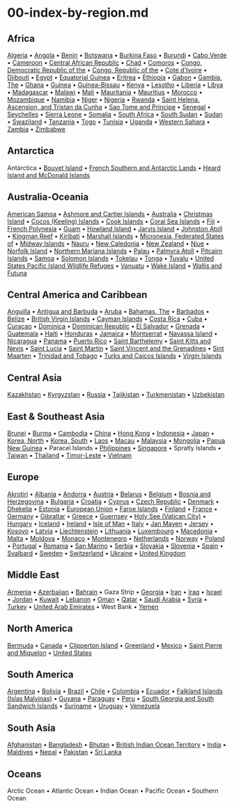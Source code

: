 
# 00-index-by-region.md


## Africa

[Algeria](ag.png) &bull; [Angola](ao.png) &bull; [Benin](bn.png) &bull; [Botswana](bc.png) &bull; [Burkina Faso](uv.png) &bull; [Burundi](by.png) &bull; [Cabo Verde](cv.png) &bull; [Cameroon](cm.png) &bull; [Central African Republic](ct.png) &bull; [Chad](cd.png) &bull; [Comoros](cn.png) &bull; [Congo, Democratic Republic of the](cg.png) &bull; [Congo, Republic of the](cf.png) &bull; [Cote d'Ivoire](iv.png) &bull; [Djibouti](dj.png) &bull; [Egypt](eg.png) &bull; [Equatorial Guinea](ek.png) &bull; [Eritrea](er.png) &bull; [Ethiopia](et.png) &bull; [Gabon](gb.png) &bull; [Gambia, The](ga.png) &bull; [Ghana](gh.png) &bull; [Guinea](gv.png) &bull; [Guinea-Bissau](pu.png) &bull; [Kenya](ke.png) &bull; [Lesotho](lt.png) &bull; [Liberia](li.png) &bull; [Libya](ly.png) &bull; [Madagascar](ma.png) &bull; [Malawi](mi.png) &bull; [Mali](ml.png) &bull; [Mauritania](mr.png) &bull; [Mauritius](mp.png) &bull; [Morocco](mo.png) &bull; [Mozambique](mz.png) &bull; [Namibia](wa.png) &bull; [Niger](ng.png) &bull; [Nigeria](ni.png) &bull; [Rwanda](rw.png) &bull; [Saint Helena, Ascension, and Tristan da Cunha](sh.png) &bull; [Sao Tome and Principe](tp.png) &bull; [Senegal](sg.png) &bull; [Seychelles](se.png) &bull; [Sierra Leone](sl.png) &bull; [Somalia](so.png) &bull; [South Africa](sf.png) &bull; [South Sudan](od.png) &bull; [Sudan](su.png) &bull; [Swaziland](wz.png) &bull; [Tanzania](tz.png) &bull; [Togo](to.png) &bull; [Tunisia](ts.png) &bull; [Uganda](ug.png) &bull; [Western Sahara](wi.png) &bull; [Zambia](za.png) &bull; [Zimbabwe](zi.png)

## Antarctica

Antarctica &bull; [Bouvet Island](bv.png) &bull; [French Southern and Antarctic Lands](fs.png) &bull; [Heard Island and McDonald Islands](hm.png)

## Australia-Oceania

[American Samoa](aq.png) &bull; [Ashmore and Cartier Islands](at.png) &bull; [Australia](as.png) &bull; [Christmas Island](kt.png) &bull; [Cocos (Keeling) Islands](ck.png) &bull; [Cook Islands](cw.png) &bull; [Coral Sea Islands](cr.png) &bull; [Fiji](fj.png) &bull; [French Polynesia](fp.png) &bull; [Guam](gq.png) &bull; [Howland Island](hq.png) &bull; [Jarvis Island](dq.png) &bull; [Johnston Atoll](jq.png) &bull; [Kingman Reef](kq.png) &bull; [Kiribati](kr.png) &bull; [Marshall Islands](rm.png) &bull; [Micronesia, Federated States of](fm.png) &bull; [Midway Islands](mq.png) &bull; [Nauru](nr.png) &bull; [New Caledonia](nc.png) &bull; [New Zealand](nz.png) &bull; [Niue](ne.png) &bull; [Norfolk Island](nf.png) &bull; [Northern Mariana Islands](cq.png) &bull; [Palau](ps.png) &bull; [Palmyra Atoll](lq.png) &bull; [Pitcairn Islands](pc.png) &bull; [Samoa](ws.png) &bull; [Solomon Islands](bp.png) &bull; [Tokelau](tl.png) &bull; [Tonga](tn.png) &bull; [Tuvalu](tv.png) &bull; [United States Pacific Island Wildlife Refuges](um.png) &bull; [Vanuatu](nh.png) &bull; [Wake Island](wq.png) &bull; [Wallis and Futuna](wf.png)

## Central America and Caribbean

[Anguilla](av.png) &bull; [Antigua and Barbuda](ac.png) &bull; [Aruba](aa.png) &bull; [Bahamas, The](bf.png) &bull; [Barbados](bb.png) &bull; [Belize](bh.png) &bull; [British Virgin Islands](vi.png) &bull; [Cayman Islands](cj.png) &bull; [Costa Rica](cs.png) &bull; [Cuba](cu.png) &bull; [Curacao](cc.png) &bull; [Dominica](do.png) &bull; [Dominican Republic](dr.png) &bull; [El Salvador](es.png) &bull; [Grenada](gj.png) &bull; [Guatemala](gt.png) &bull; [Haiti](ha.png) &bull; [Honduras](ho.png) &bull; [Jamaica](jm.png) &bull; [Montserrat](mh.png) &bull; [Navassa Island](bq.png) &bull; [Nicaragua](nu.png) &bull; [Panama](pm.png) &bull; [Puerto Rico](rq.png) &bull; [Saint Barthelemy](tb.png) &bull; [Saint Kitts and Nevis](sc.png) &bull; [Saint Lucia](st.png) &bull; [Saint Martin](rn.png) &bull; [Saint Vincent and the Grenadines](vc.png) &bull; [Sint Maarten](sk.png) &bull; [Trinidad and Tobago](td.png) &bull; [Turks and Caicos Islands](tk.png) &bull; [Virgin Islands](vq.png)

## Central Asia

[Kazakhstan](kz.png) &bull; [Kyrgyzstan](kg.png) &bull; [Russia](rs.png) &bull; [Tajikistan](ti.png) &bull; [Turkmenistan](tx.png) &bull; [Uzbekistan](uz.png)

## East & Southeast Asia

[Brunei](bx.png) &bull; [Burma](bm.png) &bull; [Cambodia](cb.png) &bull; [China](ch.png) &bull; [Hong Kong](hk.png) &bull; [Indonesia](id.png) &bull; [Japan](ja.png) &bull; [Korea, North](kn.png) &bull; [Korea, South](ks.png) &bull; [Laos](la.png) &bull; [Macau](mc.png) &bull; [Malaysia](my.png) &bull; [Mongolia](mg.png) &bull; [Papua New Guinea](pp.png) &bull; Paracel Islands &bull; [Philippines](rp.png) &bull; [Singapore](sn.png) &bull; Spratly Islands &bull; [Taiwan](tw.png) &bull; [Thailand](th.png) &bull; [Timor-Leste](tt.png) &bull; [Vietnam](vm.png)

## Europe

[Akrotiri](ax.png) &bull; [Albania](al.png) &bull; [Andorra](an.png) &bull; [Austria](au.png) &bull; [Belarus](bo.png) &bull; [Belgium](be.png) &bull; [Bosnia and Herzegovina](bk.png) &bull; [Bulgaria](bu.png) &bull; [Croatia](hr.png) &bull; [Cyprus](cy.png) &bull; [Czech Republic](ez.png) &bull; [Denmark](da.png) &bull; [Dhekelia](dx.png) &bull; [Estonia](en.png) &bull; [European Union](ee.png) &bull; [Faroe Islands](fo.png) &bull; [Finland](fi.png) &bull; [France](fr.png) &bull; [Germany](gm.png) &bull; [Gibraltar](gi.png) &bull; [Greece](gr.png) &bull; [Guernsey](gk.png) &bull; [Holy See (Vatican City)](vt.png) &bull; [Hungary](hu.png) &bull; [Iceland](ic.png) &bull; [Ireland](ei.png) &bull; [Isle of Man](im.png) &bull; [Italy](it.png) &bull; [Jan Mayen](jn.png) &bull; [Jersey](je.png) &bull; [Kosovo](kv.png) &bull; [Latvia](lg.png) &bull; [Liechtenstein](ls.png) &bull; [Lithuania](lh.png) &bull; [Luxembourg](lu.png) &bull; [Macedonia](mk.png) &bull; [Malta](mt.png) &bull; [Moldova](md.png) &bull; [Monaco](mn.png) &bull; [Montenegro](mj.png) &bull; [Netherlands](nl.png) &bull; [Norway](no.png) &bull; [Poland](pl.png) &bull; [Portugal](po.png) &bull; [Romania](ro.png) &bull; [San Marino](sm.png) &bull; [Serbia](ri.png) &bull; [Slovakia](lo.png) &bull; [Slovenia](si.png) &bull; [Spain](sp.png) &bull; [Svalbard](sv.png) &bull; [Sweden](sw.png) &bull; [Switzerland](sz.png) &bull; [Ukraine](up.png) &bull; [United Kingdom](uk.png)

## Middle East

[Armenia](am.png) &bull; [Azerbaijan](aj.png) &bull; [Bahrain](ba.png) &bull; Gaza Strip &bull; [Georgia](gg.png) &bull; [Iran](ir.png) &bull; [Iraq](iz.png) &bull; [Israel](is.png) &bull; [Jordan](jo.png) &bull; [Kuwait](ku.png) &bull; [Lebanon](le.png) &bull; [Oman](mu.png) &bull; [Qatar](qa.png) &bull; [Saudi Arabia](sa.png) &bull; [Syria](sy.png) &bull; [Turkey](tu.png) &bull; [United Arab Emirates](ae.png) &bull; West Bank &bull; [Yemen](ym.png)

## North America

[Bermuda](bd.png) &bull; [Canada](ca.png) &bull; [Clipperton Island](ip.png) &bull; [Greenland](gl.png) &bull; [Mexico](mx.png) &bull; [Saint Pierre and Miquelon](sb.png) &bull; [United States](us.png)

## South America

[Argentina](ar.png) &bull; [Bolivia](bl.png) &bull; [Brazil](br.png) &bull; [Chile](ci.png) &bull; [Colombia](co.png) &bull; [Ecuador](ec.png) &bull; [Falkland Islands (Islas Malvinas)](fk.png) &bull; [Guyana](gy.png) &bull; [Paraguay](pa.png) &bull; [Peru](pe.png) &bull; [South Georgia and South Sandwich Islands](sx.png) &bull; [Suriname](ns.png) &bull; [Uruguay](uy.png) &bull; [Venezuela](ve.png)

## South Asia

[Afghanistan](af.png) &bull; [Bangladesh](bg.png) &bull; [Bhutan](bt.png) &bull; [British Indian Ocean Territory](io.png) &bull; [India](in.png) &bull; [Maldives](mv.png) &bull; [Nepal](np.png) &bull; [Pakistan](pk.png) &bull; [Sri Lanka](ce.png)

## Oceans

Arctic Ocean &bull; Atlantic Ocean &bull; Indian Ocean &bull; Pacific Ocean &bull; Southern Ocean
